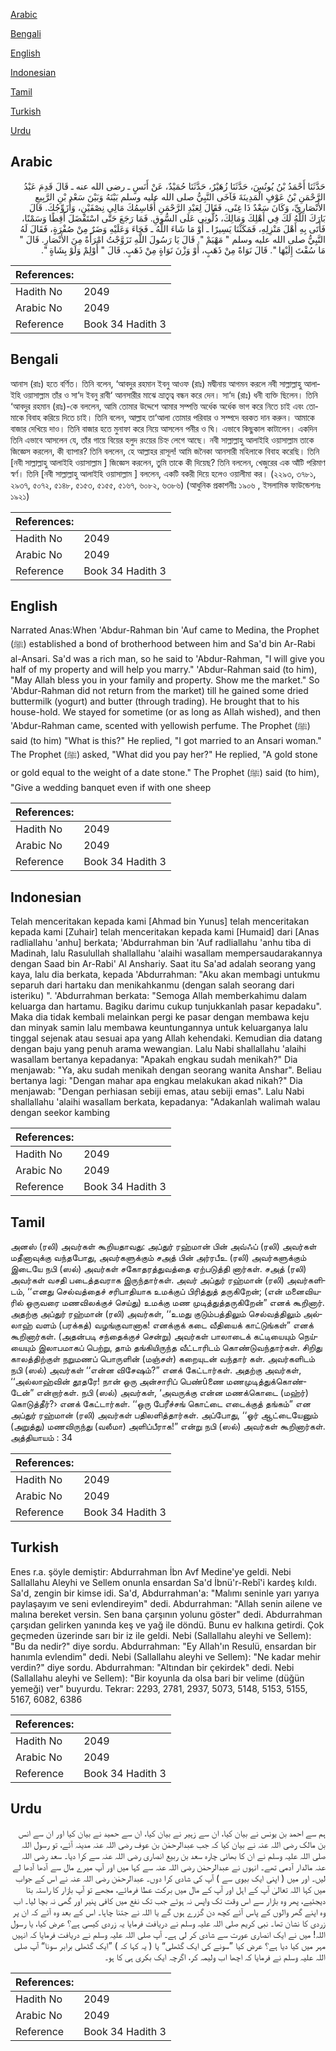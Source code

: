 [Arabic](#arabic)

[Bengali](#bengali)

[English](#english)

[Indonesian](#indonesian)

[Tamil](#tamil)

[Turkish](#turkish)

[Urdu](#urdu)

## Arabic


<div dir="rtl" lang="ar" style={{fontSize:'larger',backgroundColor:'#f8f9fa',padding:20}}>
حَدَّثَنَا أَحْمَدُ بْنُ يُونُسَ، حَدَّثَنَا زُهَيْرٌ، حَدَّثَنَا حُمَيْدٌ، عَنْ أَنَسٍ ـ رضى الله عنه ـ قَالَ قَدِمَ عَبْدُ الرَّحْمَنِ بْنُ عَوْفٍ الْمَدِينَةَ فَآخَى النَّبِيُّ صلى الله عليه وسلم بَيْنَهُ وَبَيْنَ سَعْدِ بْنِ الرَّبِيعِ الأَنْصَارِيِّ، وَكَانَ سَعْدٌ ذَا غِنًى، فَقَالَ لِعَبْدِ الرَّحْمَنِ أُقَاسِمُكَ مَالِي نِصْفَيْنِ، وَأُزَوِّجُكَ‏.‏ قَالَ بَارَكَ اللَّهُ لَكَ فِي أَهْلِكَ وَمَالِكَ، دُلُّونِي عَلَى السُّوقِ‏.‏ فَمَا رَجَعَ حَتَّى اسْتَفْضَلَ أَقِطًا وَسَمْنًا، فَأَتَى بِهِ أَهْلَ مَنْزِلِهِ، فَمَكَثْنَا يَسِيرًا ـ أَوْ مَا شَاءَ اللَّهُ ـ فَجَاءَ وَعَلَيْهِ وَضَرٌ مِنْ صُفْرَةٍ، فَقَالَ لَهُ النَّبِيُّ صلى الله عليه وسلم ‏"‏ مَهْيَمْ ‏"‏‏.‏ قَالَ يَا رَسُولَ اللَّهِ تَزَوَّجْتُ امْرَأَةً مِنَ الأَنْصَارِ‏.‏ قَالَ ‏"‏ مَا سُقْتَ إِلَيْهَا ‏"‏‏.‏ قَالَ نَوَاةً مِنْ ذَهَبٍ، أَوْ وَزْنَ نَوَاةٍ مِنْ ذَهَبٍ‏.‏ قَالَ ‏"‏ أَوْلِمْ وَلَوْ بِشَاةٍ ‏"‏‏.‏
</div>
<div style={{backgroundColor:'#f8f9fa',padding:20, marginBottom: 10}}><table> <thead> <tr> <th>References:</th> <th></th> </tr> </thead> <tbody><tr><td>Hadith No</td><td>2049</td></tr><tr><td>Arabic No</td><td>2049</td></tr><tr><td>Reference</td><td>Book 34 Hadith 3</td></tr></tbody></table></div>

## Bengali


<div dir="ltr" lang="bn" style={{fontSize:'larger',backgroundColor:'#f8f9fa',padding:20}}>
আনাস (রাঃ) হতে বর্ণিত। তিনি বলেন, ‘আবদুর রহমান ইবনু আওফ (রাঃ) মদ্বীনায় আগমন করলে নবী সাল্লাল্লাহু আলাইহি ওয়াসাল্লাম তাঁর ও সা‘দ ইবনু রাবী‘ আনসারীর মাঝে ভ্রাতৃত্ব বন্ধন করে দেন। সা‘দ (রাঃ) ধনী ব্যক্তি ছিলেন। তিনি ‘আবদুর রহমান (রাঃ)-কে বললেন, আমি তোমার উদ্দেশে আমার সম্পত্তি অর্ধেক অর্ধেক ভাগ করে নিতে চাই এবং তোমাকে বিবাহ করিয়ে দিতে চাই। তিনি বলেন, আল্লাহ তা‘আলা তোমার পরিবার ও সম্পদে বরকত দান করুন। আমাকে বাজার দেখিয়ে দাও। তিনি বাজার হতে মুনাফা করে নিয়ে আসলেন পনীর ও ঘি। এভাবে কিছুকাল কাটালেন। একদিন তিনি এভাবে আসলেন যে, তাঁর গায়ে বিয়ের হলুদ রংয়ের চিহ্ন লেগে আছে। নবী সাল্লাল্লাহু আলাইহি ওয়াসাল্লাম তাকে জিজ্ঞেস করলেন, কী ব্যাপার? তিনি বললেন, হে আল্লাহর রাসূল! আমি জনৈকা আনসারী মহিলাকে বিবাহ করেছি। তিনি [নবী সাল্লাল্লাহু আলাইহি ওয়াসাল্লাম ] জিজ্ঞেস করলেন, তুমি তাকে কী দিয়েছ? তিনি বললেন, খেজুরের এক আঁটি পরিমাণ স্বর্ণ। তিনি [নবী সাল্লাল্লাহু আলাইহি ওয়াসাল্লাম ] বললেন, একটি বকরী দিয়ে হলেও ওয়ালীমা কর। (২২৯৩, ৩৭৮১, ২৯৩৭, ৫০৭২, ৫১৪৮, ৫১৫৩, ৫১৫৫, ৫১৬৭, ৬০৮২, ৬৩৮৬) (আধুনিক প্রকাশনীঃ ১৯০৬ , ইসলামিক ফাউন্ডেশনঃ ১৯২১)
</div>
<div style={{backgroundColor:'#f8f9fa',padding:20, marginBottom: 10}}><table> <thead> <tr> <th>References:</th> <th></th> </tr> </thead> <tbody><tr><td>Hadith No</td><td>2049</td></tr><tr><td>Arabic No</td><td>2049</td></tr><tr><td>Reference</td><td>Book 34 Hadith 3</td></tr></tbody></table></div>

## English


<div dir="ltr" lang="en" style={{fontSize:'larger',backgroundColor:'#f8f9fa',padding:20}}>
Narrated Anas:When 'Abdur-Rahman bin 'Auf came to Medina, the Prophet (ﷺ) established a bond of brotherhood between him and Sa'd bin Ar-Rabi al-Ansari. Sa'd was a rich man, so he said to 'Abdur-Rahman, "I will give you half of my property and will help you marry." 'Abdur-Rahman said (to him), "May Allah bless you in your family and property. Show me the market." So 'Abdur-Rahman did not return from the market) till he gained some dried buttermilk (yogurt) and butter (through trading). He brought that to his house-hold. We stayed for sometime (or as long as Allah wished), and then 'Abdur-Rahman came, scented with yellowish perfume. The Prophet (ﷺ) said (to him) "What is this?" He replied, "I got married to an Ansari woman." The Prophet (ﷺ) asked, "What did you pay her?" He replied, "A gold stone or gold equal to the weight of a date stone." The Prophet (ﷺ) said (to him), "Give a wedding banquet even if with one sheep
</div>
<div style={{backgroundColor:'#f8f9fa',padding:20, marginBottom: 10}}><table> <thead> <tr> <th>References:</th> <th></th> </tr> </thead> <tbody><tr><td>Hadith No</td><td>2049</td></tr><tr><td>Arabic No</td><td>2049</td></tr><tr><td>Reference</td><td>Book 34 Hadith 3</td></tr></tbody></table></div>

## Indonesian


<div dir="ltr" lang="id" style={{fontSize:'larger',backgroundColor:'#f8f9fa',padding:20}}>
Telah menceritakan kepada kami [Ahmad bin Yunus] telah menceritakan kepada kami [Zuhair] telah menceritakan kepada kami [Humaid] dari [Anas radliallahu 'anhu] berkata; 'Abdurrahman bin 'Auf radliallahu 'anhu tiba di Madinah, lalu Rasulullah shallallahu 'alaihi wasallam mempersaudarakannya dengan Saad bin Ar-Rabi' Al Anshariy. Saat itu Sa'ad adalah seorang yang kaya, lalu dia berkata, kepada 'Abdurrahman: "Aku akan membagi untukmu separuh dari hartaku dan menikahkanmu (dengan salah seorang dari isteriku) ". 'Abdurrahman berkata: "Semoga Allah memberkahimu dalam keluarga dan hartamu. Bagiku darimu cukup tunjukkanlah pasar kepadaku". Maka dia tidak kembali melainkan pergi ke pasar dengan membawa keju dan minyak samin lalu membawa keuntungannya untuk keluarganya lalu tinggal sejenak atau sesuai apa yang Allah kehendaki. Kemudian dia datang dengan baju yang penuh arama wewangian. Lalu Nabi shallallahu 'alaihi wasallam bertanya kepadanya: "Apakah engkau sudah menikah?" Dia menjawab: "Ya, aku sudah menikah dengan seorang wanita Anshar". Beliau bertanya lagi: "Dengan mahar apa engkau melakukan akad nikah?" Dia menjawab: "Dengan perhiasan sebiji emas, atau sebiji emas". Lalu Nabi shallallahu 'alaihi wasallam berkata, kepadanya: "Adakanlah walimah walau dengan seekor kambing
</div>
<div style={{backgroundColor:'#f8f9fa',padding:20, marginBottom: 10}}><table> <thead> <tr> <th>References:</th> <th></th> </tr> </thead> <tbody><tr><td>Hadith No</td><td>2049</td></tr><tr><td>Arabic No</td><td>2049</td></tr><tr><td>Reference</td><td>Book 34 Hadith 3</td></tr></tbody></table></div>

## Tamil


<div dir="ltr" lang="ta" style={{fontSize:'larger',backgroundColor:'#f8f9fa',padding:20}}>
அனஸ் (ரலி) அவர்கள் கூறியதாவது: அப்துர் ரஹ்மான் பின் அவ்ஃப் (ரலி) அவர்கள் மதீனாவுக்கு வந்தபோது, அவர்களுக்கும் சஅத் பின் அர்ரபீஉ (ரலி) அவர்களுக்கும் இடையே நபி (ஸல்) அவர்கள் சகோதரத்துவத்தை ஏற்படுத்தி னார்கள். சஅத் (ரலி) அவர்கள் வசதி படைத்தவராக இருந்தார்கள். அவர் அப்துர் ரஹ்மான் (ரலி) அவர்களிடம், ‘‘எனது செல்வத்தைச் சரிபாதியாக உமக்குப் பிரித்துத் தருகிறேன்; (என் மனைவியரில் ஒருவரை மணவிலக்குச் செய்து) உமக்கு மண முடித்துத்தருகிறேன்” எனக் கூறினார். அதற்கு அப்துர் ரஹ்மான் (ரலி) அவர்கள், ‘‘உமது குடும்பத்திலும் செல்வத்திலும் அல்லாஹ் வளம் (பரக்கத்) வழங்குவானாக! எனக்குக் கடை வீதியைக் காட்டுங்கள்” எனக் கூறினார்கள். (அதன்படி சந்தைக்குச் சென்று) அவர்கள் பாலாடைக் கட்டியையும் நெய்யையும் இலாபமாகப் பெற்று, தாம் தங்கியிருந்த வீட்டாரிடம் கொண்டுவந்தார்கள். சிறிது காலத்திற்குள் நறுமணப் பொருளின் (மஞ்சள்) கறையுடன் வந்தார் கள். அவர்களிடம் நபி (ஸல்) அவர்கள் ‘‘என்ன விசேஷம்?” எனக் கேட்டார்கள். அதற்கு அவர்கள், ‘‘அல்லாஹ்வின் தூதரே! நான் ஒரு அன்சாரிப் பெண்ûணை மணமுடித்துக்கொண்டேன்” என்றார்கள். நபி (ஸல்) அவர்கள், ‘அவருக்கு என்ன மணக்கொடை (மஹ்ர்) கொடுத்தீர்?› எனக் கேட்டார்கள். ‘‘ஒரு பேரீச்சங் கொட்டை எடைக்குத் தங்கம்” என அப்துர் ரஹ்மான் (ரலி) அவர்கள் பதிலளித்தார்கள். அப்போது, ‘‘ஓர் ஆட்டையேனும் (அறுத்து) மணவிருந்து (வலீமா) அளிப்பீராக!” என்று நபி (ஸல்) அவர்கள் கூறினார்கள். அத்தியாயம் : 34
</div>
<div style={{backgroundColor:'#f8f9fa',padding:20, marginBottom: 10}}><table> <thead> <tr> <th>References:</th> <th></th> </tr> </thead> <tbody><tr><td>Hadith No</td><td>2049</td></tr><tr><td>Arabic No</td><td>2049</td></tr><tr><td>Reference</td><td>Book 34 Hadith 3</td></tr></tbody></table></div>

## Turkish


<div dir="ltr" lang="tr" style={{fontSize:'larger',backgroundColor:'#f8f9fa',padding:20}}>
Enes r.a. şöyle demiştir: Abdurrahman İbn Avf Medine'ye geldi. Nebi Sallallahu Aleyhi ve Sellem onunla ensardan Sa'd İbnü'r-Rebî'i kardeş kıldı. Sa'd, zengin bir kimse idi. Sa'd, Abdurrahman'a: "Malımı seninle yarı yarıya paylaşayım ve seni ev­lendireyim" dedi. Abdurrahman: "Allah senin ailene ve malına bereket versin. Sen bana çar­şının yolunu göster" dedi. Abdurrahman çarşıdan gelirken yanında keş ve yağ ile döndü. Bunu ev halkına getirdi. Çok geçmeden üzerinde sarı bir iz ile geldi. Nebi (Sallallahu aleyhi ve Sellem): "Bu da nedir?" diye sordu. Abdurrahman: "Ey Allah'ın Resulü, ensardan bir hanımla evlendim" dedi. Nebi (Sallallahu aleyhi ve Sellem): "Ne kadar mehir verdin?" diye sordu. Abdurrahman: "Altından bir çekirdek" dedi. Nebi (Sallallahu aleyhi ve Sellem): "Bir koyunla da olsa bari bir velime (düğün yemeği) ver" buyurdu. Tekrar: 2293, 2781, 2937, 5073, 5148, 5153, 5155, 5167, 6082, 6386
</div>
<div style={{backgroundColor:'#f8f9fa',padding:20, marginBottom: 10}}><table> <thead> <tr> <th>References:</th> <th></th> </tr> </thead> <tbody><tr><td>Hadith No</td><td>2049</td></tr><tr><td>Arabic No</td><td>2049</td></tr><tr><td>Reference</td><td>Book 34 Hadith 3</td></tr></tbody></table></div>

## Urdu


<div dir="rtl" lang="ur" style={{fontSize:'larger',backgroundColor:'#f8f9fa',padding:20}}>
ہم سے احمد بن یونس نے بیان کیا، ان سے زہیر نے بیان کیا، ان سے حمید نے بیان کیا اور ان سے انس بن مالک رضی اللہ عنہ نے بیان کیا کہ جب عبدالرحمٰن بن عوف رضی اللہ عنہ مدینہ آئے، تو رسول اللہ صلی اللہ علیہ وسلم نے ان کا بھائی چارہ سعد بن ربیع انصاری رضی اللہ عنہ سے کرا دیا۔ سعد رضی اللہ عنہ مالدار آدمی تھے۔ انہوں نے عبدالرحمٰن رضی اللہ عنہ سے کہا میں اور آپ میرے مال سے آدھا آدھا لے لیں۔ اور میں ( اپنی ایک بیوی سے ) آپ کی شادی کرا دوں۔ عبدالرحمٰن رضی اللہ عنہ نے اس کے جواب میں کہا اللہ تعالیٰ آپ کے اہل اور آپ کے مال میں برکت عطا فرمائے، مجھے تو آپ بازار کا راستہ بتا دیجئیے، پھر وہ بازار سے اس وقت تک واپس نہ ہوئے جب تک نفع میں کافی پنیر اور گھی نہ بچا لیا۔ اب وہ اپنے گھر والوں کے پاس آئے کچھ دن گزرے ہوں گے یا اللہ نے جتنا چاہا۔ اس کے بعد وہ آئے کہ ان پر زردی کا نشان تھا۔ نبی کریم صلی اللہ علیہ وسلم نے دریافت فرمایا یہ زردی کیسی ہے؟ عرض کیا، یا رسول اللہ! میں نے ایک انصاری عورت سے شادی کر لی ہے۔ آپ صلی اللہ علیہ وسلم نے دریافت فرمایا کہ انہیں مہر میں کیا دیا ہے؟ عرض کیا ”سونے کی ایک گٹھلی“ یا ( یہ کہا کہ ) ”ایک گٹھلی برابر سونا“ آپ صلی اللہ علیہ وسلم نے فرمایا کہ اچھا اب ولیمہ کر، اگرچہ ایک بکری ہی کا ہو۔
</div>
<div style={{backgroundColor:'#f8f9fa',padding:20, marginBottom: 10}}><table> <thead> <tr> <th>References:</th> <th></th> </tr> </thead> <tbody><tr><td>Hadith No</td><td>2049</td></tr><tr><td>Arabic No</td><td>2049</td></tr><tr><td>Reference</td><td>Book 34 Hadith 3</td></tr></tbody></table></div>